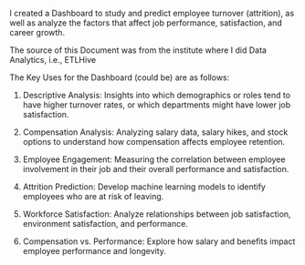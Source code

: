 I created a Dashboard to study and predict employee turnover (attrition), as well as analyze the factors that affect job performance, satisfaction, and career growth.

The source of this Document was from the institute where I did Data Analytics, i.e., ETLHive

The Key Uses for the Dashboard (could be) are as follows:

  1) Descriptive Analysis: Insights into which demographics or roles tend to have higher turnover rates, or which departments might have lower job satisfaction.

  2) Compensation Analysis: Analyzing salary data, salary hikes, and stock options to understand how compensation affects employee retention.

  3) Employee Engagement: Measuring the correlation between employee involvement in their job and their overall performance and satisfaction.

  4) Attrition Prediction: Develop machine learning models to identify employees who are at risk of leaving.

  5) Workforce Satisfaction: Analyze relationships between job satisfaction, environment satisfaction, and performance.

  6) Compensation vs. Performance: Explore how salary and benefits impact employee performance and longevity.
